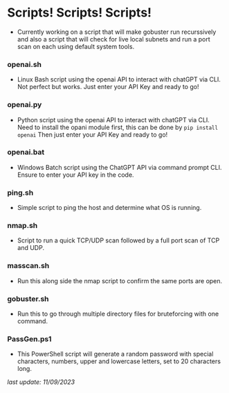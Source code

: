 # **Scripts! Scripts! Scripts!**    
- Currently working on a script that will make gobuster run recurssively and also a script that will check for live local subnets and run a port scan on each using default system tools.     
      
### **openai.sh**   
- Linux Bash script using the openai API to interact with chatGPT via CLI. Not perfect but works. Just enter your API Key and ready to go! 
   
### **openai.py**   
- Python script using the openai API to interact with chatGPT via CLI. Need to install the opani module first, this can be done by ```pip install openai``` Then just enter your API Key and ready to go! 
   
### **openai.bat**  
- Windows Batch script using the ChatGPT API via command prompt CLI. Ensure to enter your API key in the code.
     
### **ping.sh**    
- Simple script to ping the host and determine what OS is running.    
   
### **nmap.sh**    
- Script to run a quick TCP/UDP scan followed by a full port scan of TCP and UDP.
    
### **masscan.sh**    
- Run this along side the nmap script to confirm the same ports are open.     
    
### **gobuster.sh**    
- Run this to go through multiple directory files for bruteforcing with one command.    
     
### **PassGen.ps1**   
- This PowerShell script will generate a random password with special characters, numbers, upper and lowercase letters, set to 20 characters long.   
      
     
_last update: 11/09/2023_
